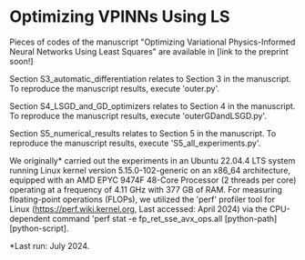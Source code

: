 # Optimizing VPINNs Using LS

Pieces of codes of the manuscript "Optimizing Variational Physics-Informed Neural Networks Using Least Squares" are available in [link to the preprint soon!]

Section S3_automatic_differentiation relates to Section 3 in the manuscript. To reproduce the manuscript results, execute 'outer.py'.

Section S4_LSGD_and_GD_optimizers relates to Section 4 in the manuscript. To reproduce the manuscript results, execute 'outerGDandLSGD.py'.

Section S5_numerical_results relates to Section 5 in the manuscript. To reproduce the manuscript results, execute 'S5_all_experiments.py'.

We originally* carried out the experiments in an Ubuntu 22.04.4 LTS system running Linux kernel version 5.15.0-102-generic on an x86_64 architecture, equipped with an AMD EPYC 9474F 48-Core Processor (2 threads per core) operating at a frequency of 4.11 GHz with 377 GB of RAM. For measuring floating-point operations (FLOPs), we utilized the 'perf' profiler tool for Linux (https://perf.wiki.kernel.org, Last accessed: April 2024) via the CPU-dependent command 'perf stat -e fp_ret_sse_avx_ops.all [python-path] [python-script].

*Last run: July 2024.
